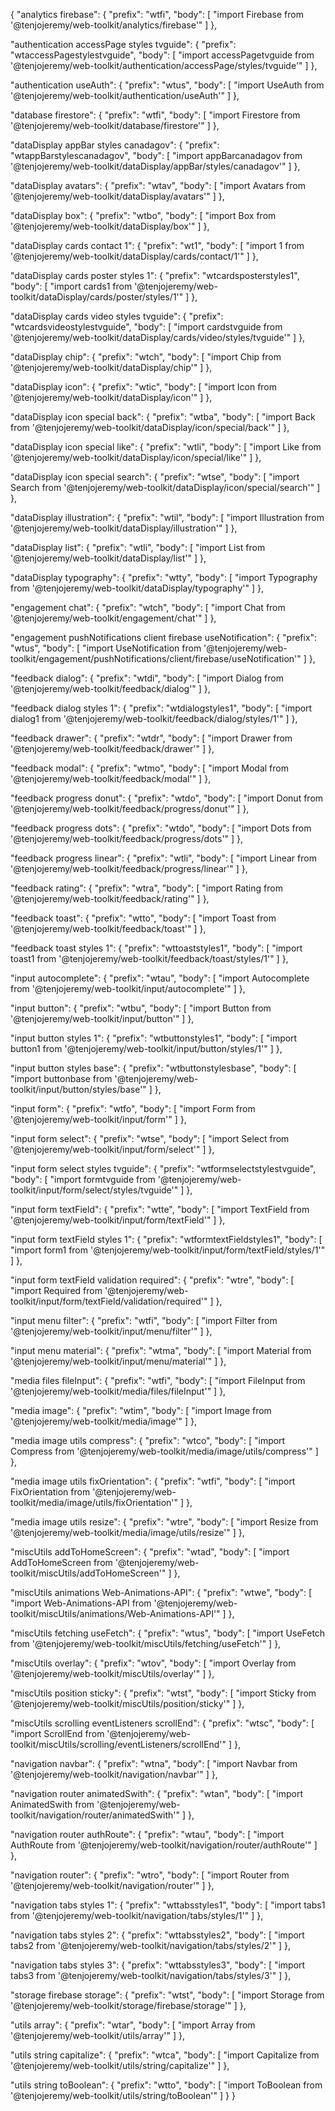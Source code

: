 { 
"analytics firebase": {
  "prefix": "wtfi",
  "body": [
    "import Firebase from '@tenjojeremy/web-toolkit/analytics/firebase'"
  ]
},
    
"authentication accessPage styles tvguide": {
  "prefix": "wtaccessPagestylestvguide",
  "body": [
    "import accessPagetvguide from '@tenjojeremy/web-toolkit/authentication/accessPage/styles/tvguide'"
  ]
},
    
"authentication useAuth": {
  "prefix": "wtus",
  "body": [
    "import UseAuth from '@tenjojeremy/web-toolkit/authentication/useAuth'"
  ]
},
    
"database firestore": {
  "prefix": "wtfi",
  "body": [
    "import Firestore from '@tenjojeremy/web-toolkit/database/firestore'"
  ]
},
    
"dataDisplay appBar styles canadagov": {
  "prefix": "wtappBarstylescanadagov",
  "body": [
    "import appBarcanadagov from '@tenjojeremy/web-toolkit/dataDisplay/appBar/styles/canadagov'"
  ]
},
    
"dataDisplay avatars": {
  "prefix": "wtav",
  "body": [
    "import Avatars from '@tenjojeremy/web-toolkit/dataDisplay/avatars'"
  ]
},
    
"dataDisplay box": {
  "prefix": "wtbo",
  "body": [
    "import Box from '@tenjojeremy/web-toolkit/dataDisplay/box'"
  ]
},
    
"dataDisplay cards contact 1": {
  "prefix": "wt1",
  "body": [
    "import 1 from '@tenjojeremy/web-toolkit/dataDisplay/cards/contact/1'"
  ]
},
    
"dataDisplay cards poster styles 1": {
  "prefix": "wtcardsposterstyles1",
  "body": [
    "import cards1 from '@tenjojeremy/web-toolkit/dataDisplay/cards/poster/styles/1'"
  ]
},
    
"dataDisplay cards video styles tvguide": {
  "prefix": "wtcardsvideostylestvguide",
  "body": [
    "import cardstvguide from '@tenjojeremy/web-toolkit/dataDisplay/cards/video/styles/tvguide'"
  ]
},
    
"dataDisplay chip": {
  "prefix": "wtch",
  "body": [
    "import Chip from '@tenjojeremy/web-toolkit/dataDisplay/chip'"
  ]
},
    
"dataDisplay icon": {
  "prefix": "wtic",
  "body": [
    "import Icon from '@tenjojeremy/web-toolkit/dataDisplay/icon'"
  ]
},
    
"dataDisplay icon special back": {
  "prefix": "wtba",
  "body": [
    "import Back from '@tenjojeremy/web-toolkit/dataDisplay/icon/special/back'"
  ]
},
    
"dataDisplay icon special like": {
  "prefix": "wtli",
  "body": [
    "import Like from '@tenjojeremy/web-toolkit/dataDisplay/icon/special/like'"
  ]
},
    
"dataDisplay icon special search": {
  "prefix": "wtse",
  "body": [
    "import Search from '@tenjojeremy/web-toolkit/dataDisplay/icon/special/search'"
  ]
},
    
"dataDisplay illustration": {
  "prefix": "wtil",
  "body": [
    "import Illustration from '@tenjojeremy/web-toolkit/dataDisplay/illustration'"
  ]
},
    
"dataDisplay list": {
  "prefix": "wtli",
  "body": [
    "import List from '@tenjojeremy/web-toolkit/dataDisplay/list'"
  ]
},
    
"dataDisplay typography": {
  "prefix": "wtty",
  "body": [
    "import Typography from '@tenjojeremy/web-toolkit/dataDisplay/typography'"
  ]
},
    
"engagement chat": {
  "prefix": "wtch",
  "body": [
    "import Chat from '@tenjojeremy/web-toolkit/engagement/chat'"
  ]
},
    
"engagement pushNotifications client firebase useNotification": {
  "prefix": "wtus",
  "body": [
    "import UseNotification from '@tenjojeremy/web-toolkit/engagement/pushNotifications/client/firebase/useNotification'"
  ]
},
    
"feedback dialog": {
  "prefix": "wtdi",
  "body": [
    "import Dialog from '@tenjojeremy/web-toolkit/feedback/dialog'"
  ]
},
    
"feedback dialog styles 1": {
  "prefix": "wtdialogstyles1",
  "body": [
    "import dialog1 from '@tenjojeremy/web-toolkit/feedback/dialog/styles/1'"
  ]
},
    
"feedback drawer": {
  "prefix": "wtdr",
  "body": [
    "import Drawer from '@tenjojeremy/web-toolkit/feedback/drawer'"
  ]
},
    
"feedback modal": {
  "prefix": "wtmo",
  "body": [
    "import Modal from '@tenjojeremy/web-toolkit/feedback/modal'"
  ]
},
    
"feedback progress donut": {
  "prefix": "wtdo",
  "body": [
    "import Donut from '@tenjojeremy/web-toolkit/feedback/progress/donut'"
  ]
},
    
"feedback progress dots": {
  "prefix": "wtdo",
  "body": [
    "import Dots from '@tenjojeremy/web-toolkit/feedback/progress/dots'"
  ]
},
    
"feedback progress linear": {
  "prefix": "wtli",
  "body": [
    "import Linear from '@tenjojeremy/web-toolkit/feedback/progress/linear'"
  ]
},
    
"feedback rating": {
  "prefix": "wtra",
  "body": [
    "import Rating from '@tenjojeremy/web-toolkit/feedback/rating'"
  ]
},
    
"feedback toast": {
  "prefix": "wtto",
  "body": [
    "import Toast from '@tenjojeremy/web-toolkit/feedback/toast'"
  ]
},
    
"feedback toast styles 1": {
  "prefix": "wttoaststyles1",
  "body": [
    "import toast1 from '@tenjojeremy/web-toolkit/feedback/toast/styles/1'"
  ]
},
    
"input autocomplete": {
  "prefix": "wtau",
  "body": [
    "import Autocomplete from '@tenjojeremy/web-toolkit/input/autocomplete'"
  ]
},
    
"input button": {
  "prefix": "wtbu",
  "body": [
    "import Button from '@tenjojeremy/web-toolkit/input/button'"
  ]
},
    
"input button styles 1": {
  "prefix": "wtbuttonstyles1",
  "body": [
    "import button1 from '@tenjojeremy/web-toolkit/input/button/styles/1'"
  ]
},
    
"input button styles base": {
  "prefix": "wtbuttonstylesbase",
  "body": [
    "import buttonbase from '@tenjojeremy/web-toolkit/input/button/styles/base'"
  ]
},
    
"input form": {
  "prefix": "wtfo",
  "body": [
    "import Form from '@tenjojeremy/web-toolkit/input/form'"
  ]
},
    
"input form select": {
  "prefix": "wtse",
  "body": [
    "import Select from '@tenjojeremy/web-toolkit/input/form/select'"
  ]
},
    
"input form select styles tvguide": {
  "prefix": "wtformselectstylestvguide",
  "body": [
    "import formtvguide from '@tenjojeremy/web-toolkit/input/form/select/styles/tvguide'"
  ]
},
    
"input form textField": {
  "prefix": "wtte",
  "body": [
    "import TextField from '@tenjojeremy/web-toolkit/input/form/textField'"
  ]
},
    
"input form textField styles 1": {
  "prefix": "wtformtextFieldstyles1",
  "body": [
    "import form1 from '@tenjojeremy/web-toolkit/input/form/textField/styles/1'"
  ]
},
    
"input form textField validation required": {
  "prefix": "wtre",
  "body": [
    "import Required from '@tenjojeremy/web-toolkit/input/form/textField/validation/required'"
  ]
},
    
"input menu filter": {
  "prefix": "wtfi",
  "body": [
    "import Filter from '@tenjojeremy/web-toolkit/input/menu/filter'"
  ]
},
    
"input menu material": {
  "prefix": "wtma",
  "body": [
    "import Material from '@tenjojeremy/web-toolkit/input/menu/material'"
  ]
},
    
"media files fileInput": {
  "prefix": "wtfi",
  "body": [
    "import FileInput from '@tenjojeremy/web-toolkit/media/files/fileInput'"
  ]
},
    
"media image": {
  "prefix": "wtim",
  "body": [
    "import Image from '@tenjojeremy/web-toolkit/media/image'"
  ]
},
    
"media image utils compress": {
  "prefix": "wtco",
  "body": [
    "import Compress from '@tenjojeremy/web-toolkit/media/image/utils/compress'"
  ]
},
    
"media image utils fixOrientation": {
  "prefix": "wtfi",
  "body": [
    "import FixOrientation from '@tenjojeremy/web-toolkit/media/image/utils/fixOrientation'"
  ]
},
    
"media image utils resize": {
  "prefix": "wtre",
  "body": [
    "import Resize from '@tenjojeremy/web-toolkit/media/image/utils/resize'"
  ]
},
    
"miscUtils addToHomeScreen": {
  "prefix": "wtad",
  "body": [
    "import AddToHomeScreen from '@tenjojeremy/web-toolkit/miscUtils/addToHomeScreen'"
  ]
},
    
"miscUtils animations Web-Animations-API": {
  "prefix": "wtwe",
  "body": [
    "import Web-Animations-API from '@tenjojeremy/web-toolkit/miscUtils/animations/Web-Animations-API'"
  ]
},
    
"miscUtils fetching useFetch": {
  "prefix": "wtus",
  "body": [
    "import UseFetch from '@tenjojeremy/web-toolkit/miscUtils/fetching/useFetch'"
  ]
},
    
"miscUtils overlay": {
  "prefix": "wtov",
  "body": [
    "import Overlay from '@tenjojeremy/web-toolkit/miscUtils/overlay'"
  ]
},
    
"miscUtils position sticky": {
  "prefix": "wtst",
  "body": [
    "import Sticky from '@tenjojeremy/web-toolkit/miscUtils/position/sticky'"
  ]
},
    
"miscUtils scrolling eventListeners scrollEnd": {
  "prefix": "wtsc",
  "body": [
    "import ScrollEnd from '@tenjojeremy/web-toolkit/miscUtils/scrolling/eventListeners/scrollEnd'"
  ]
},
    
"navigation navbar": {
  "prefix": "wtna",
  "body": [
    "import Navbar from '@tenjojeremy/web-toolkit/navigation/navbar'"
  ]
},
    
"navigation router animatedSwith": {
  "prefix": "wtan",
  "body": [
    "import AnimatedSwith from '@tenjojeremy/web-toolkit/navigation/router/animatedSwith'"
  ]
},
    
"navigation router authRoute": {
  "prefix": "wtau",
  "body": [
    "import AuthRoute from '@tenjojeremy/web-toolkit/navigation/router/authRoute'"
  ]
},
    
"navigation router": {
  "prefix": "wtro",
  "body": [
    "import Router from '@tenjojeremy/web-toolkit/navigation/router'"
  ]
},
    
"navigation tabs styles 1": {
  "prefix": "wttabsstyles1",
  "body": [
    "import tabs1 from '@tenjojeremy/web-toolkit/navigation/tabs/styles/1'"
  ]
},
    
"navigation tabs styles 2": {
  "prefix": "wttabsstyles2",
  "body": [
    "import tabs2 from '@tenjojeremy/web-toolkit/navigation/tabs/styles/2'"
  ]
},
    
"navigation tabs styles 3": {
  "prefix": "wttabsstyles3",
  "body": [
    "import tabs3 from '@tenjojeremy/web-toolkit/navigation/tabs/styles/3'"
  ]
},
    
"storage firebase storage": {
  "prefix": "wtst",
  "body": [
    "import Storage from '@tenjojeremy/web-toolkit/storage/firebase/storage'"
  ]
},
    
"utils array": {
  "prefix": "wtar",
  "body": [
    "import Array from '@tenjojeremy/web-toolkit/utils/array'"
  ]
},
    
"utils string capitalize": {
  "prefix": "wtca",
  "body": [
    "import Capitalize from '@tenjojeremy/web-toolkit/utils/string/capitalize'"
  ]
},
    
"utils string toBoolean": {
  "prefix": "wtto",
  "body": [
    "import ToBoolean from '@tenjojeremy/web-toolkit/utils/string/toBoolean'"
  ]
}
     }